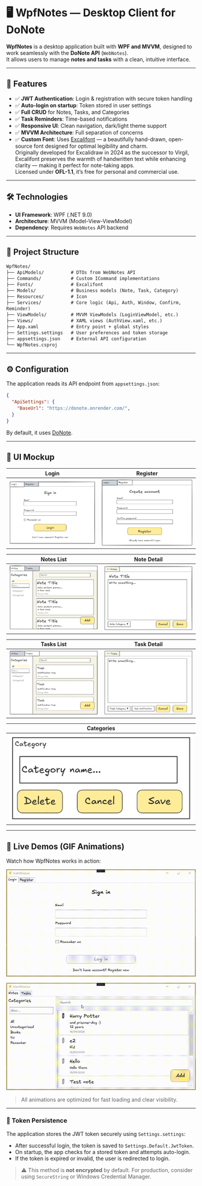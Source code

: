 # 🖥️ WpfNotes — Desktop Client for DoNote

**WpfNotes** is a desktop application built with **WPF and MVVM**, designed to work seamlessly with the **DoNote API** (`WebNotes`).  
It allows users to manage **notes and tasks** with a clean, intuitive interface.

---

## 🚀 Features

- ✅ **JWT Authentication**: Login & registration with secure token handling  
- ✅ **Auto-login on startup**: Token stored in user settings  
- ✅ **Full CRUD** for Notes, Tasks, and Categories  
- ✅ **Task Reminders**: Time-based notifications  
- ✅ **Responsive UI**: Clean navigation, dark/light theme support  
- ✅ **MVVM Architecture**: Full separation of concerns  
- ✅ **Custom Font**: Uses [Excalifont](https://plus.excalidraw.com/excalifont) — a beautifully hand-drawn, open-source font designed for optimal legibility and charm.  
  Originally developed for Excalidraw in 2024 as the successor to Virgil, Excalifont preserves the warmth of handwritten text while enhancing clarity — making it perfect for note-taking apps.  
  Licensed under **OFL-1.1**, it’s free for personal and commercial use.

---

## 🛠 Technologies

- **UI Framework**: WPF (.NET 9.0)
- **Architecture**: MVVM (Model-View-ViewModel)
- **Dependency**: Requires `WebNotes` API backend

---

## 📁 Project Structure

```
WpfNotes/
├── ApiModels/          # DTOs from WebNotes API
├── Commands/           # Custom ICommand implementations
├── Fonts/              # Excalifont
├── Models/             # Business models (Note, Task, Category)
├── Resources/          # Icon
├── Services/           # Core logic (Api, Auth, Window, Confirm, Reminder)
├── ViewModels/         # MVVM ViewModels (LoginViewModel, etc.)
├── Views/              # XAML views (AuthView.xaml, etc.)
├── App.xaml            # Entry point + global styles
├── Settings.settings   # User preferences and token storage
├── appsettings.json    # External API configuration
└── WpfNotes.csproj
```

---

## ⚙️ Configuration

The application reads its API endpoint from `appsettings.json`:

```json
{
  "ApiSettings": {
    "BaseUrl": "https://donote.onrender.com/",
  }
}
```
By default, it uses [DoNote](https://donote.onrender.com/).

---

## 🎨 UI Mockup

| Login | Register |
|-------|----------|
| ![Login](docs/mockup_login.png) | ![Register](docs/mockup_register.png) |

| Notes List | Note Detail |
|------------|-------------|
| ![Notes](docs/mockup_notes.png) | ![Note](docs/mockup_note.png) |

| Tasks List | Task Detail |
|------------|-------------|
| ![Tasks](docs/mockup_tasks.png) | ![Task](docs/mockup_task.png) |

| Categories |
|------------|
| ![Category](docs/mockup_category.png) |

---

## 🎥 Live Demos (GIF Animations)

Watch how WpfNotes works in action:

![Authentication](docs/authscreen.gif)

![Notes and tasks](docs/notes_and_tasks.gif)

> All animations are optimized for fast loading and clear visibility. 

---

### 🔐 Token Persistence

The application stores the JWT token securely using `Settings.settings`:

- After successful login, the token is saved to `Settings.Default.JwtToken`.
- On startup, the app checks for a stored token and attempts auto-login.
- If the token is expired or invalid, the user is redirected to login.

> ⚠️ This method is **not encrypted** by default. For production, consider using `SecureString` or Windows Credential Manager.
